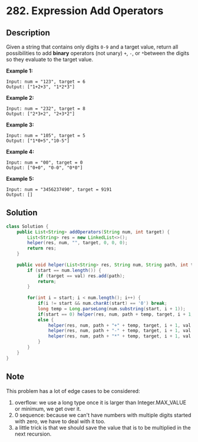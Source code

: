 # 282. Expression Add Operators

## Description

Given a string that contains only digits `0-9` and a target value, return all possibilities to add **binary** operators (not unary) `+`, `-`, or `*`between the digits so they evaluate to the target value.

**Example 1:**

```
Input: num = "123", target = 6
Output: ["1+2+3", "1*2*3"] 
```

**Example 2:**

```
Input: num = "232", target = 8
Output: ["2*3+2", "2+3*2"]
```

**Example 3:**

```
Input: num = "105", target = 5
Output: ["1*0+5","10-5"]
```

**Example 4:**

```
Input: num = "00", target = 0
Output: ["0+0", "0-0", "0*0"]
```

**Example 5:**

```
Input: num = "3456237490", target = 9191
Output: []
```



## Solution

```java
class Solution {
    public List<String> addOperators(String num, int target) {
        List<String> res = new LinkedList<>();
        helper(res, num, "", target, 0, 0, 0);
        return res;
    }
    
    public void helper(List<String> res, String num, String path, int target, int start, long val, long mul) {
        if (start == num.length()) {
            if (target == val) res.add(path);
            return;
        }
        
        for(int i = start; i < num.length(); i++) {
            if(i != start && num.charAt(start) == '0') break;
            long temp = Long.parseLong(num.substring(start, i + 1));
            if(start == 0) helper(res, num, path + temp, target, i + 1, val + temp, temp);
            else {
                helper(res, num, path + "+" + temp, target, i + 1, val + temp, temp);
                helper(res, num, path + "-" + temp, target, i + 1, val - temp, - temp);
                helper(res, num, path + "*" + temp, target, i + 1, val - mul + mul * temp, mul * temp);
            }
        }
    }
}
```



## Note

This problem has a lot of edge cases to be considered:

1. overflow: we use a long type once it is larger than Integer.MAX_VALUE or minimum, we get over it.
2. 0 sequence: because we can't have numbers with multiple digits started with zero, we have to deal with it too.
3. a little trick is that we should save the value that is to be multiplied in the next recursion.